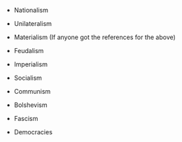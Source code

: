- Nationalism
- Unilateralism
- Materialism
(If anyone got the references for the above)

- Feudalism
- Imperialism
- Socialism
- Communism
- Bolshevism
- Fascism
- Democracies
